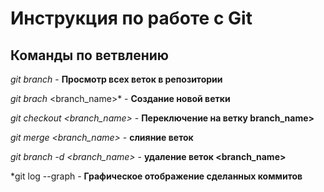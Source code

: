 # Инструкция по работе с Git

## Команды по ветвлению

*git branch* - **Просмотр всех веток в репозитории**

*git brach* <branch_name>* - **Создание новой ветки**

*git checkout <branch_name>* - **Переключение на ветку branch_name>**

*git merge <branch_name>* - **слияние веток**

*git branch -d <branch_name>* - **удаление веток <branch_name>**

*git log --graph - **Графическое отображение сделанных коммитов**